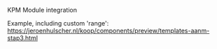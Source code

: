 KPM Module integration

Example, including custom 'range':
https://jeroenhulscher.nl/koop/components/preview/templates-aanm-stap3.html
